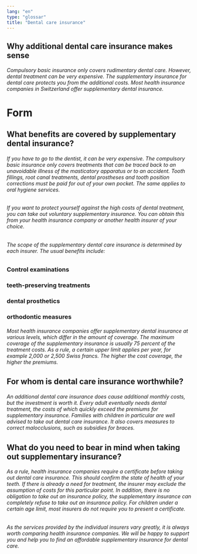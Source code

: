 ```yaml
---
lang: "en"
type: "glossar"
title: "Dental care insurance"
---
```


## Why additional dental care insurance makes sense

###### Compulsory basic insurance only covers rudimentary dental care. However, dental treatment can be very expensive. The supplementary insurance for dental care protects you from the additional costs. Most health insurance companies in Switzerland offer supplementary dental insurance.

# Form

## What benefits are covered by supplementary dental insurance?

###### If you have to go to the dentist, it can be very expensive. The compulsory basic insurance only covers treatments that can be traced back to an unavoidable illness of the masticatory apparatus or to an accident. Tooth fillings, root canal treatments, dental prostheses and tooth position corrections must be paid for out of your own pocket. The same applies to oral hygiene services.

###### If you want to protect yourself against the high costs of dental treatment, you can take out voluntary supplementary insurance. You can obtain this from your health insurance company or another health insurer of your choice.

###### The scope of the supplementary dental care insurance is determined by each insurer. The usual benefits include:

### Control examinations

### teeth-preserving treatments

### dental prosthetics

### orthodontic measures

###### Most health insurance companies offer supplementary dental insurance at various levels, which differ in the amount of coverage. The maximum coverage of the supplementary insurance is usually 75 percent of the treatment costs. As a rule, a certain upper limit applies per year, for example 2,000 or 2,500 Swiss francs. The higher the cost coverage, the higher the premiums.

## For whom is dental care insurance worthwhile?

###### An additional dental care insurance does cause additional monthly costs, but the investment is worth it. Every adult eventually needs dental treatment, the costs of which quickly exceed the premiums for supplementary insurance. Families with children in particular are well advised to take out dental care insurance. It also covers measures to correct malocclusions, such as subsidies for braces.

## What do you need to bear in mind when taking out supplementary insurance?

###### As a rule, health insurance companies require a certificate before taking out dental care insurance. This should confirm the state of health of your teeth. If there is already a need for treatment, the insurer may exclude the assumption of costs for this particular point. In addition, there is no obligation to take out an insurance policy, the supplementary insurance can completely refuse to take out an insurance policy. For children under a certain age limit, most insurers do not require you to present a certificate.

###### As the services provided by the individual insurers vary greatly, it is always worth comparing health insurance companies. We will be happy to support you and help you to find an affordable supplementary insurance for dental care.
